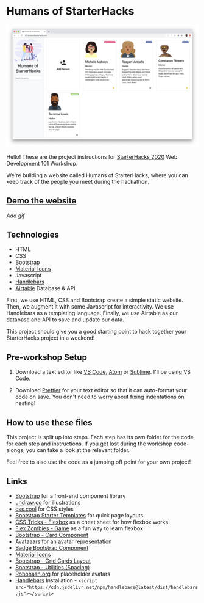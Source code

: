 # Humans of StarterHacks

![Humans of StarterHacks Homepage](screenshots/homepage.png)

Hello! These are the project instructions for [StarterHacks 2020](https://starterhacks.ca/) Web Development 101 Workshop.

We're building a website called Humans of StarterHacks, where you can keep track of the people you meet during the hackathon.

## [Demo the website](https://mabuyo.github.io/humans-of-starterhacks/)

_Add gif_

## Technologies

- HTML
- CSS
- [Bootstrap](https://getbootstrap.com/)
- [Material Icons](https://material.io/resources/icons/)
- Javascript
- [Handlebars](https://handlebarsjs.com/)
- [Airtable](https://airtable.com/) Database & API

First, we use HTML, CSS and Bootstrap create a simple static website. Then, we augment it with some Javascript for interactivity. We use Handlebars as a templating language. Finally, we use Airtable as our database and API to save and update our data.

This project should give you a good starting point to hack together your StarterHacks project in a weekend!

## Pre-workshop Setup

1. Download a text editor like [VS Code](https://code.visualstudio.com/), [Atom](https://atom.io/) or [Sublime](https://www.sublimetext.com/). I'll be using VS Code.

1. Download [Prettier](https://prettier.io/docs/en/editors.html) for your text editor so that it can auto-format your code on save. You don't need to worry about fixing indentations on nesting!

## How to use these files

This project is split up into steps. Each step has its own folder for the code for each step and instructions. If you get lost during the workshop code-alongs, you can take a look at the relevant folder.

Feel free to also use the code as a jumping off point for your own project!

## Links

- [Bootstrap](https://getbootstrap.com/docs/4.4/getting-started/introduction/) for a front-end component library
- [undraw.co](https://undraw.co/) for illustrations
- [css.cool](css.cool) for CSS styles
- [Bootstrap Starter Templates](https://startbootstrap.com/templates/) for quick page layouts
- [CSS Tricks - Flexbox](https://css-tricks.com/snippets/css/a-guide-to-flexbox/) as a cheat sheet for how flexbox works
- [Flex Zombies - Game](https://mastery.games/p/flexbox-zombies) as a fun way to learn flexbox
- [Bootstrap - Card Component](https://getbootstrap.com/docs/4.4/components/card/)
- [Avataaars](https://getavataaars.com/) for an avatar representation
- [Badge Bootstrap Component](https://getbootstrap.com/docs/4.4/components/badge/)
- [Material Icons](https://material.io/resources/icons/)
- [Bootstrap - Grid Cards Layout](https://getbootstrap.com/docs/4.4/components/card/#grid-cards)
- [Bootstrap - Utilities (Spacing)](https://getbootstrap.com/docs/4.4/utilities/spacing/)
- [Robohash.org](https://robohash.org/) for placeholder avatars
- [Handlebars](https://handlebarsjs.com/) Installation - `<script src="https://cdn.jsdelivr.net/npm/handlebars@latest/dist/handlebars.js"></script>`
